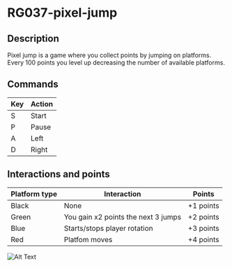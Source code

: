 # RG037-pixel-jump

## Description 
Pixel jump is a game where you collect points by jumping on platforms. Every 100 points you level up decreasing the number of available platforms. 

## Commands

Key | Action
----|-------
S      | Start
P   | Pause
A   | Left
D   | Right

## Interactions and points

Platform type | Interaction | Points
--------------|-------------|-------------
Black         | None        | +1 points
Green         | You gain x2 points the next 3 jumps | +2 points
Blue          | Starts/stops player rotation | +3 points
Red           | Platfom moves | +4 points

![Alt Text](https://github.com/MATF-RG17/RG037-pixel-jump/blob/master/Screenshots/pixel_jump.gif?raw=true)





